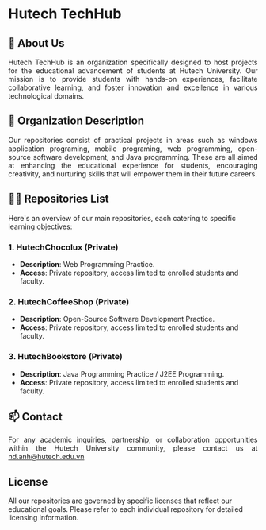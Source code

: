 # Hutech TechHub

## 👀 About Us

<p align="justify">
Hutech TechHub is an organization specifically designed to host projects for the educational advancement of students at Hutech University. Our mission is to provide students with hands-on experiences, facilitate collaborative learning, and foster innovation and excellence in various technological domains.
</p>

## 📝 Organization Description

<p align="justify">
Our repositories consist of practical projects in areas such as windows application programing, mobile programing, web programming, open-source software development, and Java programming. These are all aimed at enhancing the educational experience for students, encouraging creativity, and nurturing skills that will empower them in their future careers.
</p>

## 👨‍💻 Repositories List
Here's an overview of our main repositories, each catering to specific learning objectives:

### 1. HutechChocolux (Private)
- **Description**: Web Programming Practice.
- **Access**: Private repository, access limited to enrolled students and faculty.

### 2. HutechCoffeeShop (Private)
- **Description**: Open-Source Software Development Practice.
- **Access**: Private repository, access limited to enrolled students and faculty.

### 3. HutechBookstore (Private)
- **Description**: Java Programming Practice / J2EE Programming.
- **Access**: Private repository, access limited to enrolled students and faculty.

## 📫 Contact

<p align="justify">
For any academic inquiries, partnership, or collaboration opportunities within the Hutech University community, please contact us at <a href="mailto:nd.anh@hutech.edu.vn">nd.anh@hutech.edu.vn</a>
</p>

## License
All our repositories are governed by specific licenses that reflect our educational goals. Please refer to each individual repository for detailed licensing information.
